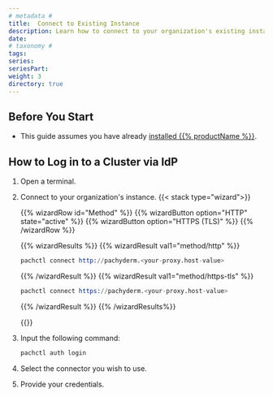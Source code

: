 ```yaml
---
# metadata # 
title:  Connect to Existing Instance
description: Learn how to connect to your organization's existing instance. 
date: 
# taxonomy #
tags: 
series:
seriesPart:
weight: 3
directory: true
---
```


## Before You Start

- This guide assumes you have already [installed {{% productName %}}](../first-time-setup).

## How to Log in to a Cluster via IdP

1. Open a terminal.
2. Connect to your organization's instance.
   {{< stack type="wizard">}}

   {{% wizardRow id="Method" %}}
   {{% wizardButton option="HTTP" state="active" %}}
   {{% wizardButton option="HTTPS (TLS)" %}}
   {{% /wizardRow %}}

   {{% wizardResults %}}
   {{% wizardResult val1="method/http" %}}
   ```s
   pachctl connect http://pachyderm.<your-proxy.host-value>
   ```
   {{% /wizardResult %}}
   {{% wizardResult val1="method/https-tls" %}}
   ```s
   pachctl connect https://pachyderm.<your-proxy.host-value>
   ```
   {{% /wizardResult %}}
   {{% /wizardResults%}}

   {{</stack>}}
3. Input the following command:
   ```s
   pachctl auth login
   ```
4. Select the connector you wish to use.
5. Provide your credentials.